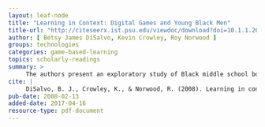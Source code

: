 ```yaml
---
layout: leaf-node
title: "Learning in Context: Digital Games and Young Black Men"
title-url: "http://citeseerx.ist.psu.edu/viewdoc/download?doi=10.1.1.206.624&rep=rep1&type=pdf"
author: [ Betsy James DiSalvo, Kevin Crowley, Roy Norwood ]
groups: technologies
categories: game-based-learning
topics: scholarly-readings
summary: >
     The authors present an exploratory study of Black middle school boys who play digital games. The study was conducted through observations and interviews with Black American middle school boys about digital games as an informal learning experience. The first goal of the study is to understand the cultural context that Black students from economically disadvantaged inner-city neighborhoods bring to playing digital games. The second goal of the study is to examine how this cultural context affects the learning opportunities with games. Third, the authors examine how differences in game play are potential factors in the discrepancy between White male gamers and Black male gamers in science, technology, engineering, and mathematics. Finally, the authors address several opportunities within the field of informal learning to augment game play by bridging the learning that takes place within game play to the real world.
cite: |
     DiSalvo, B. J., Crowley, K., & Norwood, R. (2008). Learning in context: Digital games and young black men. Games and Culture.
pub-date: 2008-02-13
added-date: 2017-04-16
resource-type: pdf-document
---
```

